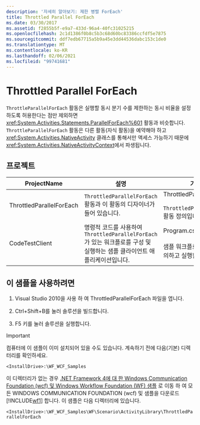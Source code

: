 ```yaml
---
description: '자세히 알아보기: 제한 병렬 ForEach'
title: Throttled Parallel ForEach
ms.date: 03/30/2017
ms.assetid: f2855b5f-e9a7-433d-96a4-40fc31025215
ms.openlocfilehash: 2c1d1386f0b8c5b3c68d60bc83386ccfdf5e7875
ms.sourcegitcommit: ddf7edb67715a5b9a45e3dd44536dabc153c1de0
ms.translationtype: MT
ms.contentlocale: ko-KR
ms.lasthandoff: 02/06/2021
ms.locfileid: "99741681"
---
```

# <a name="throttled-parallel-foreach"></a>Throttled Parallel ForEach

`ThrottleParallelForEach` 활동은 실행할 동시 분기 수를 제한하는 동시 비율을 설정하도록 허용한다는 점만 제외하면 <xref:System.Activities.Statements.ParallelForEach%601> 활동과 비슷합니다. `ThrottleParallelForEach` 활동은 다른 활동(자식 활동)을 예약해야 하고 <xref:System.Activities.NativeActivity> 클래스를 통해서만 액세스 가능하기 때문에 <xref:System.Activities.NativeActivityContext>에서 파생됩니다.

## <a name="projects"></a>프로젝트

|**ProjectName**|**설명**|**기본 파일**|
|-|-|-|
|ThrottledParallelForEach|`ThrottledParallelForEach` 활동과 이 활동의 디자이너가 들어 있습니다.|ThrottledParallelForEach.cs<br /><br /> `ThrottledParallelForEach` 활동 정의입니다.|
|CodeTestClient|명령적 코드를 사용하여 `ThrottledParallelForEach`가 있는 워크플로를 구성 및 실행하는 샘플 클라이언트 애플리케이션입니다.|Program.cs<br /><br /> 샘플 워크플로의 인스턴스를 정의하고 실행합니다.|

## <a name="to-use-this-sample"></a>이 샘플을 사용하려면

1. Visual Studio 2010을 사용 하 여 ThrottledParallelForEach 파일을 엽니다.

2. Ctrl+Shift+B를 눌러 솔루션을 빌드합니다.

3. F5 키를 눌러 솔루션을 실행합니다.

> [!IMPORTANT]
> 컴퓨터에 이 샘플이 이미 설치되어 있을 수도 있습니다. 계속하기 전에 다음(기본) 디렉터리를 확인하세요.
>
> `<InstallDrive>:\WF_WCF_Samples`
>
> 이 디렉터리가 없는 경우 [.NET Framework 4에 대 한 Windows Communication Foundation (wcf) 및 Windows Workflow Foundation (WF) 샘플](https://www.microsoft.com/download/details.aspx?id=21459) 로 이동 하 여 모든 WINDOWS COMMUNICATION FOUNDATION (wcf) 및 샘플을 다운로드 [!INCLUDE[wf1](../../../../includes/wf1-md.md)] 합니다. 이 샘플은 다음 디렉터리에 있습니다.
>
> `<InstallDrive>:\WF_WCF_Samples\WF\Scenario\ActivityLibrary\ThrottledParallelForEach`
